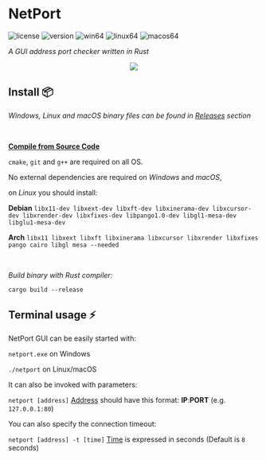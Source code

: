 # NetPort

![license](https://img.shields.io/badge/license-Apache%202-green)
![version](https://img.shields.io/badge/version-0.3-blueviolet)
![win64](https://img.shields.io/badge/windows-release64-informational)
![linux64](https://img.shields.io/badge/linux-release64-orange)
![macos64](https://img.shields.io/badge/macOS-release64-magenta)

*A GUI address port checker written in Rust*

<center>
<img src="https://i.ibb.co/SxdTX5j/netport.png">
</center>

## Install 📦

*Windows, Linux and macOS binary files can be found in [Releases](https://github.com/shijimasoft/netport/releases) section*

<br>

<u> **Compile from Source Code** </u>

`cmake`, `git` and `g++` are required on all OS.

No external dependencies are required on *Windows* and *macOS*,

on *Linux* you should install:

**Debian**
`libx11-dev libxext-dev libxft-dev libxinerama-dev libxcursor-dev libxrender-dev libxfixes-dev libpango1.0-dev libgl1-mesa-dev libglu1-mesa-dev`

**Arch**
`libx11 libxext libxft libxinerama libxcursor libxrender libxfixes pango cairo libgl mesa --needed`

<br>

*Build binary with Rust compiler:*

`cargo build --release`

## Terminal usage ⚡️

NetPort GUI can be easily started with:

`netport.exe` on Windows

`./netport` on Linux/macOS

It can also be invoked with parameters:

`netport [address]` <u>Address</u> should have this format: **IP**:**PORT**  (e.g. `127.0.0.1:80`)

You can also specify the connection timeout:

`netport [address] -t [time]` <u>Time</u> is expressed in seconds (Default is `8` seconds)
